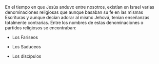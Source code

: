 En el tiempo en que Jesús anduvo entre nosotros, existían en Israel
varias denominaciones religiosas que aunque basaban su fe en las mismas
Escrituras y aunque decían adorar al mismo Jehová, tenían enseñanzas
totalmente contrarias. Entre los nombres de estas denominaciones o
partidos religiosos se encontraban:

- Los Fariseos

- Los Saduceos

- Los discípulos
